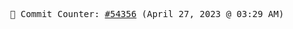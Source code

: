 <p align="center">
    <samp>
        📮 Commit Counter: <a href="https://github.com/Javascript-void0/Javascript-void0/commits/main">#54356</a> (April 27, 2023 @ 03:29 AM)
    </samp>
</p>